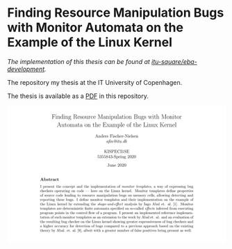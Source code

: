 # Finding Resource Manipulation Bugs with Monitor Automata on the Example of the Linux Kernel

_The implementation of this thesis can be found at [itu-square/eba-development](https://github.com/itu-square/eba-development/)._

The repository my thesis at the IT University of Copenhagen.

The thesis is available as a [PDF](report.pdf) in this repository. 

![Frontpage](front.png "Frontpage")
